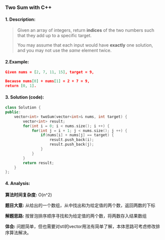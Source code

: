 ### Two Sum with C++

#### 1. Description:

> Given an array of integers, return **indices** of the two numbers such that they add up to a specific target.
>
> You may assume that each input would have **exactly** one solution, and you may not use the *same* element twice.

#### 2.Example:

```json
Given nums = [2, 7, 11, 15], target = 9,

Because nums[0] + nums[1] = 2 + 7 = 9,
return [0, 1].
```

#### 3. Solution (code):

```c++
class Solution {
public:
    vector<int> twoSum(vector<int>& nums, int target) {
        vector<int> result;
        for(int i = 0; i < nums.size(); i ++) {
            for(int j = i + 1; j < nums.size(); j ++) {
                if(nums[i] + nums[j] == target) {
                    result.push_back(i);
                    result.push_back(j);
                }
            }
        }
        return result;
    }
};
```

#### 4. Analysis:

**算法时间复杂度:** O(n^2)

**题目大意:** 从给出的一个数组，从中找出和为给定值的两个数，返回两数的下标

**解题思路:** 按冒泡排序顺序寻找和为给定值的两个数，将两数存入结果数组

**体会:** 问题简单，但也需要对stl的vector用法有简单了解，本体思路可考虑修改排序算法解决。